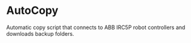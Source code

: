 # AutoCopy
Automatic copy script that connects to ABB IRC5P robot controllers and downloads backup folders. 
